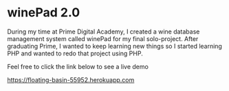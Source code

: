 # winePad 2.0

During my time at Prime Digital Academy, I created a wine database management system called winePad for my final solo-project. After graduating Prime, I wanted to keep learning new things so I started learning PHP and wanted to redo that project using PHP. 

Feel free to click the link below to see a live demo

https://floating-basin-55952.herokuapp.com 
